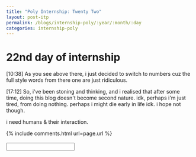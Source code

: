 ```yaml
---
title: "Poly Internship: Twenty Two"
layout: post-itp
permalink: /blogs/internship-poly/:year/:month/:day
categories: internship-poly
---
```

# 22nd day of internship

<span class="timestamp">[10:38]</span> As you see above there, i just decided to switch to numbers cuz the full style words from there one are just ridiculous.

<span class="timestamp">[17:12]</span> So, i've been stoning and thinking, and i realised that after some time, doing this blog doesn't become second nature. idk, perhaps i'm just tired, from doing nothing. perhaps i might die early in life idk. i hope not though. 

i need <span class="disable-selection" ondblclick="this.innerHTML='God'">humans & their interaction</span>.

{% include comments.html url=page.url %}
<br><br>
<input id="password-input" type="password" class="text-secret" onkeyup="unlock()">

<span class="disable-selection" id="truth" style="display:none;">Today is one of those days where Easter closes in, and we have to have rehearsals in the weekdays. God help us, because damn, just one moment later, Easter is next week! To be frank, I am quite glad it's going to end soon, perhaps finally get to meet some people that i've wanted to meet again in a while.<br><br>on unrelated news, idk why but, <span class="disable-selection" ondblclick="this.innerHTML='my desire to have a relationship is peaking, and i do not know why. Perhaps it is my own realisation that i have become more mature, internally & externally? Perhaps it is the lack of human interaction? No, that cannot be. I have no idea what it could be but my feelings are all over the place for certain people. perhaps, getting to vent to Roy about this is the best course of action.'"><**REDACTED**></span></span>
